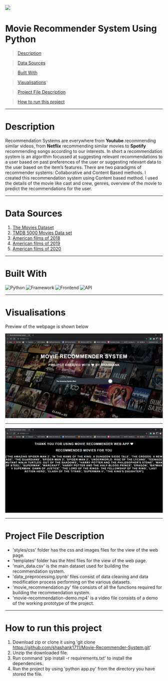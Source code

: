 ![](https://miro.medium.com/max/1200/1*7EP8KBGQnKK590FXb_i1_A.png)

# Movie Recommender System Using Python

> [Description](#description)

> [Data Sources](#data-source)

> [Built With](#built-with)

> [Visualisations](#visualisations)

> [Project File Description](#project-file-description)

> [How to run this project](#how-to-run-this-project)



---

# Description

Recommendation Systems are everywhere from <strong>Youtube</strong> recommending similar videos, from <strong>Netflix</strong> recommending similar movies to <strong>Spotify</strong> recommending songs according to our interests. In short a recommendation system is an algorithm focussed at suggesting relevant recommendations to a user based on past preferences of the user or suggesting relevant data to the user based on the item’s features. There are two paradigms of recommender systems: Collaborative and Content Based methods. I created this recommendation system using Content based method. I used the details of the movie like cast and crew, genres, overview of the movie to predict the recommendations for the user.

---

# Data Sources

1. [The Movies Dataset](https://www.kaggle.com/rounakbanik/the-movies-dataset)
2. [TMDB 5000 Movies Data set](https://www.kaggle.com/tmdb/tmdb-movie-metadata)
3. [American films of 2018](https://en.wikipedia.org/wiki/List_of_American_films_of_2018)
4. [American films of 2019](https://en.wikipedia.org/wiki/List_of_American_films_of_2019)
5. [American films of 2020](https://en.wikipedia.org/wiki/List_of_American_films_of_2020)

---

# Built With

![Python](https://img.shields.io/badge/Python-3.7.4-blueviolet)
![Framework](https://img.shields.io/badge/Framework-Flask-red)
![Frontend](https://img.shields.io/badge/Frontend-HTML/CSS-green)
![API](https://img.shields.io/badge/API-TMDB-fcba03)

---

# Visualisations

Preview of the webpage is shown below

![](webpage1.png)

---

![](webpage2.png)

---

# Project File Description

- 'styles/css' folder has the css and images files for the view of the web page.
- 'templates' folder has the html files for the view of the web page.
- 'main_data.csv' is the main dataset used for building the recommendation system.
- 'data_preprocessing.ipynb' files consist of data cleaning and data modification process performing on the various datasets.
- 'movie_recommendation.py' file consists of all the functions required for building the recommendation system.
- 'movie-recommendation-demo.mp4' is a video file consists of a demo of the working prototype of the project.

---

# How to run this project

1) Download zip or clone it using 'git clone https://github.com/shashank1711/Movie-Recommender-System.git'
2) Unzip the downloaded file.
3) Run command 'pip install -r requirements.txt' to install the dependencies.
4) Run the project by using 'python app.py' from the directory you have stored the file.
